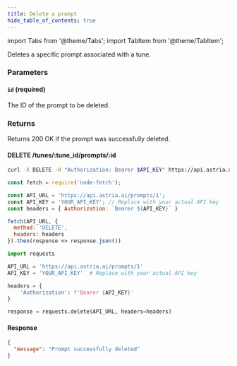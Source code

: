 ```yaml
---
title: Delete a prompt
hide_table_of_contents: true
---
```


import Tabs from '@theme/Tabs';
import TabItem from '@theme/TabItem';

<div className="api-method">
<div>

Deletes a specific prompt associated with a tune.

### Parameters

#### `id` (required)
The ID of the prompt to be deleted.

### Returns

Returns 200 OK if the prompt was successfully deleted.

</div>

<div>

#### DELETE /tunes/:tune_id/prompts/:id

<Tabs groupId="lang">
  <TabItem value="curl" label="cURL" default>

```bash showLineNumbers
curl -X DELETE -H "Authorization: Bearer $API_KEY" https://api.astria.ai/prompts/1
```

  </TabItem>
  <TabItem value="javascript" label="Node.js">

```javascript showLineNumbers
const fetch = require('node-fetch');

const API_URL = 'https://api.astria.ai/prompts/1';
const API_KEY = 'YOUR_API_KEY'; // Replace with your actual API key
const headers = { Authorization: `Bearer ${API_KEY}` }

fetch(API_URL, {
  method: 'DELETE',
  headers: headers
}).then(response => response.json())
```

  </TabItem>
  <TabItem value="python" label="Python">

```python showLineNumbers
import requests

API_URL = 'https://api.astria.ai/prompts/1'
API_KEY = 'YOUR_API_KEY'  # Replace with your actual API key

headers = {
    'Authorization': f'Bearer {API_KEY}'
}

response = requests.delete(API_URL, headers=headers)
```

  </TabItem>
</Tabs>

#### Response

```json
{
  "message": "Prompt successfully deleted"
}
```

</div>
</div>
